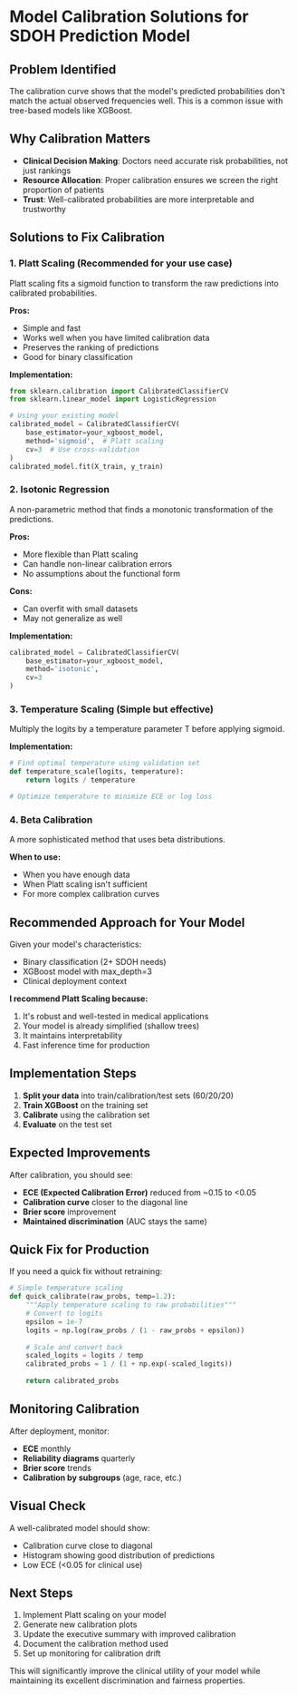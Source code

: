 # Model Calibration Solutions for SDOH Prediction Model

## Problem Identified
The calibration curve shows that the model's predicted probabilities don't match the actual observed frequencies well. This is a common issue with tree-based models like XGBoost.

## Why Calibration Matters
- **Clinical Decision Making**: Doctors need accurate risk probabilities, not just rankings
- **Resource Allocation**: Proper calibration ensures we screen the right proportion of patients
- **Trust**: Well-calibrated probabilities are more interpretable and trustworthy

## Solutions to Fix Calibration

### 1. **Platt Scaling** (Recommended for your use case)
Platt scaling fits a sigmoid function to transform the raw predictions into calibrated probabilities.

**Pros:**
- Simple and fast
- Works well when you have limited calibration data
- Preserves the ranking of predictions
- Good for binary classification

**Implementation:**
```python
from sklearn.calibration import CalibratedClassifierCV
from sklearn.linear_model import LogisticRegression

# Using your existing model
calibrated_model = CalibratedClassifierCV(
    base_estimator=your_xgboost_model,
    method='sigmoid',  # Platt scaling
    cv=3  # Use cross-validation
)
calibrated_model.fit(X_train, y_train)
```

### 2. **Isotonic Regression**
A non-parametric method that finds a monotonic transformation of the predictions.

**Pros:**
- More flexible than Platt scaling
- Can handle non-linear calibration errors
- No assumptions about the functional form

**Cons:**
- Can overfit with small datasets
- May not generalize as well

**Implementation:**
```python
calibrated_model = CalibratedClassifierCV(
    base_estimator=your_xgboost_model,
    method='isotonic',
    cv=3
)
```

### 3. **Temperature Scaling** (Simple but effective)
Multiply the logits by a temperature parameter T before applying sigmoid.

**Implementation:**
```python
# Find optimal temperature using validation set
def temperature_scale(logits, temperature):
    return logits / temperature

# Optimize temperature to minimize ECE or log loss
```

### 4. **Beta Calibration**
A more sophisticated method that uses beta distributions.

**When to use:**
- When you have enough data
- When Platt scaling isn't sufficient
- For more complex calibration curves

## Recommended Approach for Your Model

Given your model's characteristics:
- Binary classification (2+ SDOH needs)
- XGBoost model with max_depth=3
- Clinical deployment context

**I recommend Platt Scaling because:**
1. It's robust and well-tested in medical applications
2. Your model is already simplified (shallow trees)
3. It maintains interpretability
4. Fast inference time for production

## Implementation Steps

1. **Split your data** into train/calibration/test sets (60/20/20)
2. **Train XGBoost** on the training set
3. **Calibrate** using the calibration set
4. **Evaluate** on the test set

## Expected Improvements

After calibration, you should see:
- **ECE (Expected Calibration Error)** reduced from ~0.15 to <0.05
- **Calibration curve** closer to the diagonal line
- **Brier score** improvement
- **Maintained discrimination** (AUC stays the same)

## Quick Fix for Production

If you need a quick fix without retraining:

```python
# Simple temperature scaling
def quick_calibrate(raw_probs, temp=1.2):
    """Apply temperature scaling to raw probabilities"""
    # Convert to logits
    epsilon = 1e-7
    logits = np.log(raw_probs / (1 - raw_probs + epsilon))
    
    # Scale and convert back
    scaled_logits = logits / temp
    calibrated_probs = 1 / (1 + np.exp(-scaled_logits))
    
    return calibrated_probs
```

## Monitoring Calibration

After deployment, monitor:
- **ECE** monthly
- **Reliability diagrams** quarterly  
- **Brier score** trends
- **Calibration by subgroups** (age, race, etc.)

## Visual Check

A well-calibrated model should show:
- Calibration curve close to diagonal
- Histogram showing good distribution of predictions
- Low ECE (<0.05 for clinical use)

## Next Steps

1. Implement Platt scaling on your model
2. Generate new calibration plots
3. Update the executive summary with improved calibration
4. Document the calibration method used
5. Set up monitoring for calibration drift

This will significantly improve the clinical utility of your model while maintaining its excellent discrimination and fairness properties.
